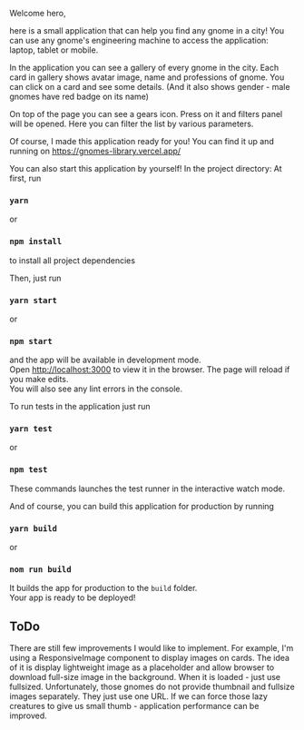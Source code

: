 Welcome hero,

here is a small application that can help you find any gnome in a city!
You can use any gnome's engineering machine to access the application: laptop, tablet or mobile.

In the application you can see a gallery of every gnome in the city.
Each card in gallery shows avatar image, name and professions of gnome.
You can click on a card and see some details.
(And it also shows gender - male gnomes have red badge on its name)

On top of the page you can see a gears icon. Press on it and filters panel will be opened.
Here you can filter the list by various parameters.

Of course, I made this application ready for you!
You can find it up and running on
https://gnomes-library.vercel.app/

You can also start this application by yourself! 
In the project directory:
At first, run
### `yarn`
or
### `npm install`
to install all project dependencies

Then, just run
### `yarn start`
or
### `npm start`
and the app will be available in development mode.<br />
Open [http://localhost:3000](http://localhost:3000) to view it in the browser.
The page will reload if you make edits.<br />
You will also see any lint errors in the console.

To run tests in the application just run
### `yarn test`
or
### `npm test`
These commands launches the test runner in the interactive watch mode.<br />

And of course, you can build this application for production by running
### `yarn build`
or
### `nom run build`

It builds the app for production to the `build` folder.<br />
Your app is ready to be deployed!

## ToDo
There are still few improvements I would like to implement.
For example, I'm using a ResponsiveImage component to display images on cards. The idea of it is display lightweight image
as a placeholder and allow browser to download full-size image in the background. When it is loaded - just use fullsized.
Unfortunately, those gnomes do not provide thumbnail and fullsize images separately. They just use one URL.
If we can force those lazy creatures to give us small thumb - application performance can be improved.

